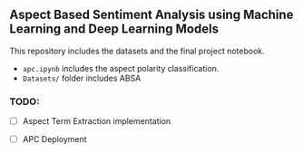 ## Aspect Based Sentiment Analysis using Machine Learning and Deep Learning Models

This repository includes the datasets and the final project notebook.

- `apc.ipynb` includes the aspect polarity classification.
- `Datasets/` folder includes ABSA 

### TODO:

- [ ] Aspect Term Extraction implementation

- [ ] APC Deployment 

